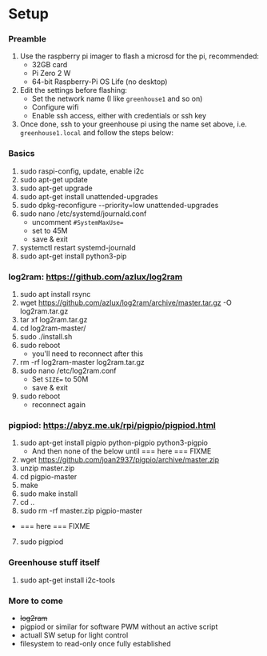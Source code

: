 # Setup
### Preamble
 1. Use the raspberry pi imager to flash a microsd for the pi, recommended:
    - 32GB card
    - Pi Zero 2 W
    - 64-bit Raspberry-Pi OS Life (no desktop)
 3. Edit the settings before flashing:
    - Set the network name (I like `greenhouse1` and so on)
    - Configure wifi
    - Enable ssh access, either with credentials or ssh key
 4. Once done, ssh to your greenhouse pi using the name set above, i.e. `greenhouse1.local` and follow the steps below:
### Basics
 1.	sudo raspi-config, update, enable i2c
 2.	sudo apt-get update
 3.	sudo apt-get upgrade
 4.	sudo apt-get install unattended-upgrades
 5.	sudo dpkg-reconfigure --priority=low unattended-upgrades
 7.	sudo nano /etc/systemd/journald.conf
    - uncomment `#SystemMaxUse=`
    - set to 45M
    - save & exit
 9.	systemctl restart systemd-journald
 10.	sudo apt-get install python3-pip
### log2ram: https://github.com/azlux/log2ram
 1. sudo apt install rsync
 2. wget https://github.com/azlux/log2ram/archive/master.tar.gz -O log2ram.tar.gz
 3. tar xf log2ram.tar.gz
 4. cd log2ram-master/
 5. sudo ./install.sh
 6. sudo reboot
    - you'll need to reconnect after this
 8. rm -rf log2ram-master log2ram.tar.gz
 9. sudo nano /etc/log2ram.conf
    - Set `SIZE=` to 50M
    - save & exit
 11. sudo reboot
     - reconnect again
### pigpiod: https://abyz.me.uk/rpi/pigpio/pigpiod.html
 1. sudo apt-get install pigpio python-pigpio python3-pigpio
    - And then none of the below until === here === FIXME
 1. wget https://github.com/joan2937/pigpio/archive/master.zip
 2. unzip master.zip
 3. cd pigpio-master
 4. make
 5. sudo make install
 6. cd ..
 7. sudo rm -rf master.zip pigpio-master
 - === here === FIXME
 7. sudo pigpiod
### Greenhouse stuff itself
 1.	sudo apt-get install i2c-tools
### More to come
 - ~~log2ram~~
 - pigpiod or similar for software PWM without an active script
 - actuall SW setup for light control
 - filesystem to read-only once fully established
